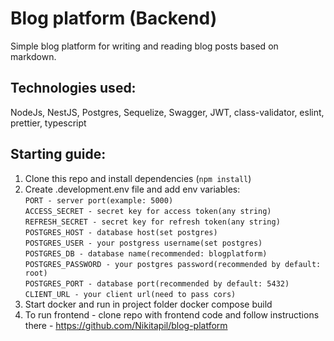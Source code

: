 # Blog platform (Backend)

Simple blog platform for writing and reading blog posts based on markdown.

## Technologies used: 
NodeJs, NestJS, Postgres, Sequelize, Swagger, JWT, class-validator, eslint, prettier, typescript

## Starting guide:
1. Clone this repo and install dependencies (```npm install```)
2. Create .development.env file and add env variables:  
```PORT - server port(example: 5000)```  
```ACCESS_SECRET - secret key for access token(any string)```  
```REFRESH_SECRET - secret key for refresh token(any string)```  
```POSTGRES_HOST - database host(set postgres)```  
```POSTGRES_USER - your postgress username(set postgres)```  
```POSTGRES_DB - database name(recommended: blogplatform)```  
```POSTGRES_PASSWORD - your postgres password(recommended by default: root)```  
```POSTGRES_PORT - database port(recommended by default: 5432)```  
```CLIENT_URL - your client url(need to pass cors)```  
4. Start docker and run in project folder docker compose build
5. To run frontend - clone repo with frontend code and follow instructions there - https://github.com/Nikitapil/blog-platform
